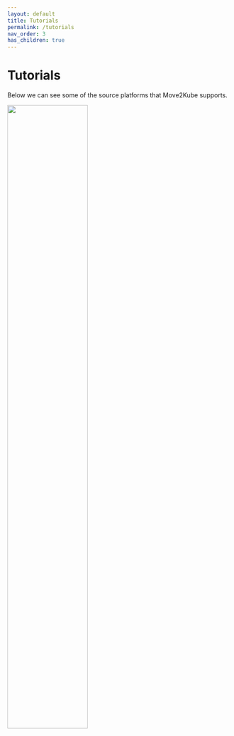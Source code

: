 ```yaml
---
layout: default
title: Tutorials
permalink: /tutorials
nav_order: 3
has_children: true
---
```


# Tutorials

Below we can see some of the source platforms that Move2Kube supports.

<img src="{{ site.baseurl }}/assets/images/m2k-usecases.png" width="60%"/>
